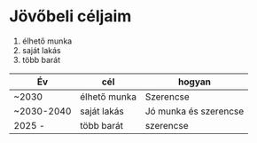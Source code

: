 # Jövőbeli céljaim

1. élhető munka
2. saját lakás
3. több barát

| Év      | cél | hogyan |
| --------| -- |-----|
| ~2030      | élhető munka| Szerencse |
| ~2030-2040   | saját lakás| Jó munka és szerencse |
| 2025 - | több barát | szerencse |

[](https://www.meme-arsenal.com/memes/fb8ce8ebf8c5752f168e41a891f460b4.jpg)